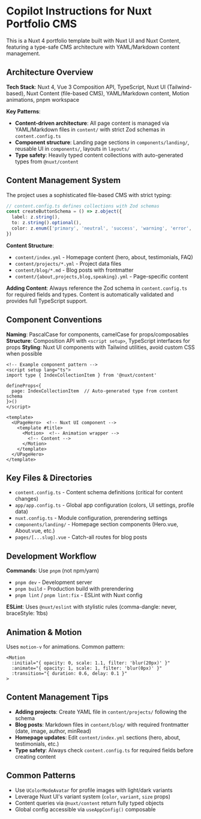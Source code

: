 # Copilot Instructions for Nuxt Portfolio CMS

This is a Nuxt 4 portfolio template built with Nuxt UI and Nuxt Content, featuring a type-safe CMS architecture with YAML/Markdown content management.

## Architecture Overview

**Tech Stack**: Nuxt 4, Vue 3 Composition API, TypeScript, Nuxt UI (Tailwind-based), Nuxt Content (file-based CMS), YAML/Markdown content, Motion animations, pnpm workspace

**Key Patterns**:
- **Content-driven architecture**: All page content is managed via YAML/Markdown files in `content/` with strict Zod schemas in `content.config.ts`
- **Component structure**: Landing page sections in `components/landing/`, reusable UI in `components/`, layouts in `layouts/`
- **Type safety**: Heavily typed content collections with auto-generated types from `@nuxt/content`

## Content Management System

The project uses a sophisticated file-based CMS with strict typing:

```typescript
// content.config.ts defines collections with Zod schemas
const createButtonSchema = () => z.object({
  label: z.string(),
  to: z.string().optional(),
  color: z.enum(['primary', 'neutral', 'success', 'warning', 'error', 'info']).optional()
})
```

**Content Structure**:
- `content/index.yml` - Homepage content (hero, about, testimonials, FAQ)
- `content/projects/*.yml` - Project data files
- `content/blog/*.md` - Blog posts with frontmatter
- `content/{about,projects,blog,speaking}.yml` - Page-specific content

**Adding Content**: Always reference the Zod schema in `content.config.ts` for required fields and types. Content is automatically validated and provides full TypeScript support.

## Component Conventions

**Naming**: PascalCase for components, camelCase for props/composables
**Structure**: Composition API with `<script setup>`, TypeScript interfaces for props
**Styling**: Nuxt UI components with Tailwind utilities, avoid custom CSS when possible

```vue
<!-- Example component pattern -->
<script setup lang="ts">
import type { IndexCollectionItem } from '@nuxt/content'

defineProps<{
  page: IndexCollectionItem  // Auto-generated type from content schema
}>()
</script>

<template>
  <UPageHero>  <!-- Nuxt UI component -->
    <template #title>
      <Motion>  <!-- Animation wrapper -->
        <!-- Content -->
      </Motion>
    </template>
  </UPageHero>
</template>
```

## Key Files & Directories

- `content.config.ts` - Content schema definitions (critical for content changes)
- `app/app.config.ts` - Global app configuration (colors, UI settings, profile data)
- `nuxt.config.ts` - Module configuration, prerendering settings
- `components/landing/` - Homepage section components (Hero.vue, About.vue, etc.)
- `pages/[...slug].vue` - Catch-all routes for blog posts

## Development Workflow

**Commands**: Use `pnpm` (not npm/yarn)
- `pnpm dev` - Development server
- `pnpm build` - Production build with prerendering
- `pnpm lint` / `pnpm lint:fix` - ESLint with Nuxt config

**ESLint**: Uses `@nuxt/eslint` with stylistic rules (comma-dangle: never, braceStyle: 1tbs)

## Animation & Motion

Uses `motion-v` for animations. Common pattern:
```vue
<Motion
  :initial="{ opacity: 0, scale: 1.1, filter: 'blur(20px)' }"
  :animate="{ opacity: 1, scale: 1, filter: 'blur(0px)' }"
  :transition="{ duration: 0.6, delay: 0.1 }"
>
```

## Content Management Tips

- **Adding projects**: Create YAML file in `content/projects/` following the schema
- **Blog posts**: Markdown files in `content/blog/` with required frontmatter (date, image, author, minRead)
- **Homepage updates**: Edit `content/index.yml` sections (hero, about, testimonials, etc.)
- **Type safety**: Always check `content.config.ts` for required fields before creating content

## Common Patterns

- Use `UColorModeAvatar` for profile images with light/dark variants
- Leverage Nuxt UI's variant system (`color`, `variant`, `size` props)
- Content queries via `@nuxt/content` return fully typed objects
- Global config accessible via `useAppConfig()` composable
